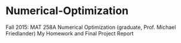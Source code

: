 # Numerical-Optimization
Fall 2015: MAT 258A Numerical Optimization (graduate, Prof. Michael Friedlander) 
My Homework and Final Project Report
